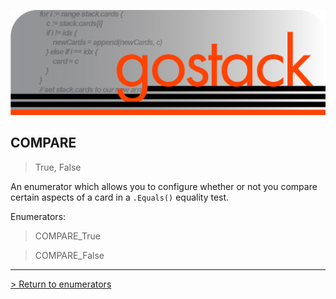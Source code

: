 ![Banner](../../images/gostack_SmallerTransparent.png)

<h2>COMPARE</h2>

 > True, False

An enumerator which allows you to configure whether or not you compare certain aspects of a card in a `.Equals()` equality test.

Enumerators:
 > COMPARE_True

 > COMPARE_False

 ---

 [> Return to enumerators](../enumsAPI.md)